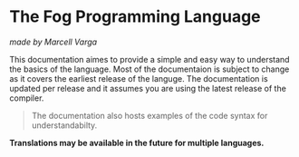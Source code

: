 # The Fog Programming Language

_made by Marcell Varga_

This documentation aimes to provide a simple and easy way to understand the basics of the language. Most of the documentaion is subject to change as it covers the earliest release of the languge.
The documentation is updated per release and it assumes you are using the latest release of the compiler.

> The documentation also hosts examples of the code syntax for understandabilty.

__Translations may be available in the future for multiple languages.__
